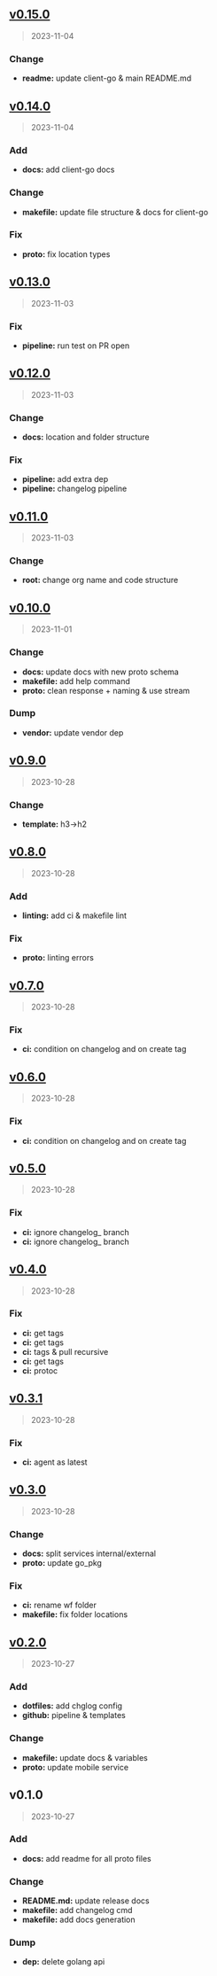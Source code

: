 
<a name="v0.15.0"></a>
## [v0.15.0](https://github.com/GreenSpaceNASA/proto/compare/v0.14.0...v0.15.0)

> 2023-11-04

### Change

* **readme:** update client-go & main README.md


<a name="v0.14.0"></a>
## [v0.14.0](https://github.com/GreenSpaceNASA/proto/compare/v0.13.0...v0.14.0)

> 2023-11-04

### Add

* **docs:** add client-go docs

### Change

* **makefile:** update file structure & docs for client-go

### Fix

* **proto:** fix location types


<a name="v0.13.0"></a>
## [v0.13.0](https://github.com/GreenSpaceNASA/proto/compare/v0.12.0...v0.13.0)

> 2023-11-03

### Fix

* **pipeline:** run test on PR open


<a name="v0.12.0"></a>
## [v0.12.0](https://github.com/GreenSpaceNASA/proto/compare/v0.11.0...v0.12.0)

> 2023-11-03

### Change

* **docs:** location and folder structure

### Fix

* **pipeline:** add extra dep
* **pipeline:** changelog pipeline


<a name="v0.11.0"></a>
## [v0.11.0](https://github.com/GreenSpaceNASA/proto/compare/v0.10.0...v0.11.0)

> 2023-11-03

### Change

* **root:** change org name and code structure


<a name="v0.10.0"></a>
## [v0.10.0](https://github.com/GreenSpaceNASA/proto/compare/v0.9.0...v0.10.0)

> 2023-11-01

### Change

* **docs:** update docs with new proto schema
* **makefile:** add help command
* **proto:** clean response + naming & use stream

### Dump

* **vendor:** update vendor dep


<a name="v0.9.0"></a>
## [v0.9.0](https://github.com/GreenSpaceNASA/proto/compare/v0.8.0...v0.9.0)

> 2023-10-28

### Change

* **template:** h3->h2


<a name="v0.8.0"></a>
## [v0.8.0](https://github.com/GreenSpaceNASA/proto/compare/v0.7.0...v0.8.0)

> 2023-10-28

### Add

* **linting:** add ci & makefile lint

### Fix

* **proto:** linting errors


<a name="v0.7.0"></a>
## [v0.7.0](https://github.com/GreenSpaceNASA/proto/compare/v0.6.0...v0.7.0)

> 2023-10-28

### Fix

* **ci:** condition on changelog and on create tag


<a name="v0.6.0"></a>
## [v0.6.0](https://github.com/GreenSpaceNASA/proto/compare/v0.5.0...v0.6.0)

> 2023-10-28

### Fix

* **ci:** condition on changelog and on create tag


<a name="v0.5.0"></a>
## [v0.5.0](https://github.com/GreenSpaceNASA/proto/compare/v0.4.0...v0.5.0)

> 2023-10-28

### Fix

* **ci:** ignore changelog_ branch
* **ci:** ignore changelog_ branch


<a name="v0.4.0"></a>
## [v0.4.0](https://github.com/GreenSpaceNASA/proto/compare/v0.3.1...v0.4.0)

> 2023-10-28

### Fix

* **ci:** get tags
* **ci:** get tags
* **ci:** tags & pull recursive
* **ci:** get tags
* **ci:** protoc


<a name="v0.3.1"></a>
## [v0.3.1](https://github.com/GreenSpaceNASA/proto/compare/v0.3.0...v0.3.1)

> 2023-10-28

### Fix

* **ci:** agent as latest


<a name="v0.3.0"></a>
## [v0.3.0](https://github.com/GreenSpaceNASA/proto/compare/v0.2.0...v0.3.0)

> 2023-10-28

### Change

* **docs:** split services internal/external
* **proto:** update go_pkg

### Fix

* **ci:** rename wf folder
* **makefile:** fix folder locations


<a name="v0.2.0"></a>
## [v0.2.0](https://github.com/GreenSpaceNASA/proto/compare/v0.1.0...v0.2.0)

> 2023-10-27

### Add

* **dotfiles:** add chglog config
* **github:** pipeline & templates

### Change

* **makefile:** update docs & variables
* **proto:** update mobile service


<a name="v0.1.0"></a>
## v0.1.0

> 2023-10-27

### Add

* **docs:** add readme for all proto files

### Change

* **README.md:** update release docs
* **makefile:** add changelog cmd
* **makefile:** add docs generation

### Dump

* **dep:** delete golang api


